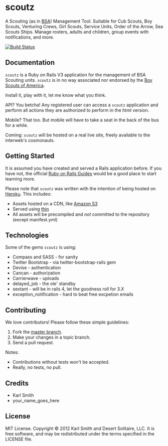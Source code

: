 # scoutz

A Scouting (as in [BSA](http://www.scouting.org)) Management Tool. Suitable for Cub Scouts, Boy Scouts, Venturing Crews, Girl Scouts, Service Units, Order of the Arrow, Sea Scouts Ships. Manage rosters, adults and children, group events with notifications, and more.

[![Build Status](https://secure.travis-ci.org/threadhead/scoutz.png)](http://travis-ci.org/threadhead/scoutz)

Documentation
-------------

`scoutz` is a Ruby on Rails V3 application for the management of BSA Scouting units. `scoutz` is in no way associated nor endorsed by the [Boy Scouts of America](http://www.scouting.org).

Install it, play with it, let me know what you think.

API? You betcha! Any registered user can access a `scoutz` application and perform all actions they are authorized to perform in the html version.

Mobile? That too. But mobile will have to take a seat in the back of the bus for a while.

Coming: `scoutz` will be hosted on a real live site, freely available to the interweb's cosmonauts.


Getting Started
---------------

It is assumed you have created and served a Rails application before. If you have not, the official [Ruby on Rails Guides](http://guides.rubyonrails.org/) would be a good place to start learning more.

Please note that `scoutz` was written with the intention of being hosted on [Heroku](http://www.heroku.com). This includes:

* Assets hosted on a CDN, like [Amazon S3](http://aws.amazon.com/s3/)
* Served using [thin](https://github.com/macournoyer/thin)
* All assets will be precompiled and *not* committed to the repository (except manifest.yml)


Technologies
------------

Some of the gems `scoutz` is using:

* Compass and SASS - for sanity
* Twitter Bootstrap - via twitter-bootstrap-rails gem
* Devise - authentication
* Cancan - authorization
* Carrierwave - uploads
* delayed_job - the ole' standby
* sextant - will be in rails 4, let the goodness roll for 3.X
* exception_notification - hard to beat free excpetion emails



Contributing
------------

We love contributors! Please follow these simple guidelines:

1. Fork the [master branch](https://github.com/threadhead/scoutz/tree/master).
2. Make your changes in a topic branch.
3. Send a pull request.

Notes:

* Contributions without tests won't be accepted.
* Really, no tests, no pull.


Credits
-------

* Karl Smith
* your_name_goes_here


License
-------

MIT License. Copyright © 2012 Karl Smith and Desert Solitaire, LLC. It is free software, and may be redistributed under the terms specified in the LICENSE file.
